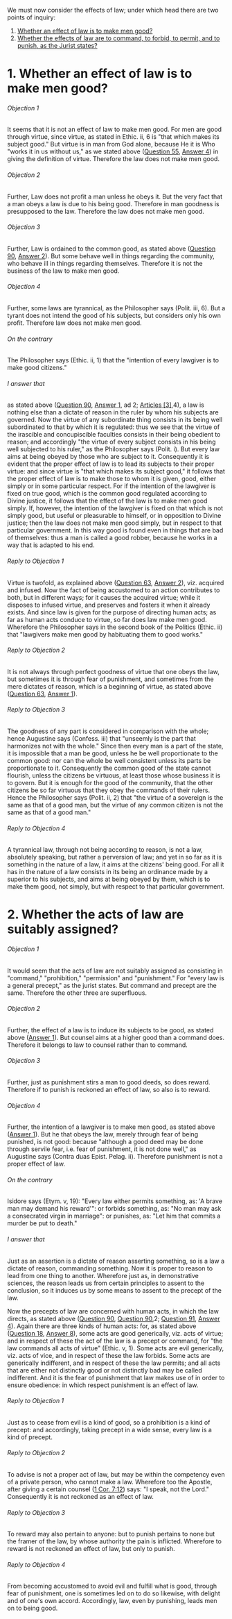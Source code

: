 We must now consider the effects of law; under which head there are two points of inquiry:  

1. [ Whether an effect of law is to make men good?](#1.%20Whether%20an%20effect%20of%20law%20is%20to%20make%20men%20good?)
2. [ Whether the effects of law are to command, to forbid, to permit, and to punish, as the Jurist states?  ](#2.%20Whether%20the%20acts%20of%20law%20are%20suitably%20assigned?)



# 1. Whether an effect of law is to make men good? 

###### Objection 1
It seems that it is not an effect of law to make men good. For men are good through virtue, since virtue, as stated in Ethic. ii, 6 is "that which makes its subject good." But virtue is in man from God alone, because He it is Who "works it in us without us," as we stated above ([Question 55](../55-89.%20Habits%20in%20Particular/55-70.%20Good%20Habits,%20I.e.%20Virtues/55.%20Virtues,%20as%20to%20Their%20Essence.md), [Answer 4](../55-89.%20Habits%20in%20Particular/55-70.%20Good%20Habits,%20I.e.%20Virtues/55.%20Virtues,%20as%20to%20Their%20Essence.md#4.%20Whether%20virtue%20is%20suitably%20defined?%20)) in giving the definition of virtue. Therefore the law does not make men good.  

###### Objection 2
Further, Law does not profit a man unless he obeys it. But the very fact that a man obeys a law is due to his being good. Therefore in man goodness is presupposed to the law. Therefore the law does not make men good.  

###### Objection 3
Further, Law is ordained to the common good, as stated above ([Question 90](90.%20Essence%20of%20Law.md), [Answer 2](90.%20Essence%20of%20Law.md#2.%20Whether%20the%20law%20is%20always%20something%20directed%20to%20the%20common%20good?%20)). But some behave well in things regarding the community, who behave ill in things regarding themselves. Therefore it is not the business of the law to make men good.  

###### Objection 4
Further, some laws are tyrannical, as the Philosopher says (Polit. iii, 6). But a tyrant does not intend the good of his subjects, but considers only his own profit. Therefore law does not make men good.  

###### On the contrary
The Philosopher says (Ethic. ii, 1) that the "intention of every lawgiver is to make good citizens."  

###### I answer that
as stated above ([Question 90](90.%20Essence%20of%20Law.md), [Answer 1](90.%20Essence%20of%20Law.md#1.%20Whether%20law%20is%20something%20pertaining%20to%20reason?%20), ad 2; [Articles \[3\]](FS090.html#FSQ90A1ATHEP1),4), a law is nothing else than a dictate of reason in the ruler by whom his subjects are governed. Now the virtue of any subordinate thing consists in its being well subordinated to that by which it is regulated: thus we see that the virtue of the irascible and concupiscible faculties consists in their being obedient to reason; and accordingly "the virtue of every subject consists in his being well subjected to his ruler," as the Philosopher says (Polit. i). But every law aims at being obeyed by those who are subject to it. Consequently it is evident that the proper effect of law is to lead its subjects to their proper virtue: and since virtue is "that which makes its subject good," it follows that the proper effect of law is to make those to whom it is given, good, either simply or in some particular respect. For if the intention of the lawgiver is fixed on true good, which is the common good regulated according to Divine justice, it follows that the effect of the law is to make men good simply. If, however, the intention of the lawgiver is fixed on that which is not simply good, but useful or pleasurable to himself, or in opposition to Divine justice; then the law does not make men good simply, but in respect to that particular government. In this way good is found even in things that are bad of themselves: thus a man is called a good robber, because he works in a way that is adapted to his end.  

###### Reply to Objection 1
Virtue is twofold, as explained above ([Question 63](../55-89.%20Habits%20in%20Particular/55-70.%20Good%20Habits,%20I.e.%20Virtues/63.%20Cause%20of%20Virtues.md), [Answer 2](../55-89.%20Habits%20in%20Particular/55-70.%20Good%20Habits,%20I.e.%20Virtues/63.%20Cause%20of%20Virtues.md#2.%20Whether%20any%20virtue%20is%20caused%20in%20us%20by%20habituation?%20)), viz. acquired and infused. Now the fact of being accustomed to an action contributes to both, but in different ways; for it causes the acquired virtue; while it disposes to infused virtue, and preserves and fosters it when it already exists. And since law is given for the purpose of directing human acts; as far as human acts conduce to virtue, so far does law make men good. Wherefore the Philosopher says in the second book of the Politics (Ethic. ii) that "lawgivers make men good by habituating them to good works."  

###### Reply to Objection 2
It is not always through perfect goodness of virtue that one obeys the law, but sometimes it is through fear of punishment, and sometimes from the mere dictates of reason, which is a beginning of virtue, as stated above ([Question 63](../55-89.%20Habits%20in%20Particular/55-70.%20Good%20Habits,%20I.e.%20Virtues/63.%20Cause%20of%20Virtues.md), [Answer 1](../55-89.%20Habits%20in%20Particular/55-70.%20Good%20Habits,%20I.e.%20Virtues/63.%20Cause%20of%20Virtues.md#1.%20Whether%20virtue%20is%20in%20us%20by%20nature?%20)).  

###### Reply to Objection 3
The goodness of any part is considered in comparison with the whole; hence Augustine says (Confess. iii) that "unseemly is the part that harmonizes not with the whole." Since then every man is a part of the state, it is impossible that a man be good, unless he be well proportionate to the common good: nor can the whole be well consistent unless its parts be proportionate to it. Consequently the common good of the state cannot flourish, unless the citizens be virtuous, at least those whose business it is to govern. But it is enough for the good of the community, that the other citizens be so far virtuous that they obey the commands of their rulers. Hence the Philosopher says (Polit. ii, 2) that "the virtue of a sovereign is the same as that of a good man, but the virtue of any common citizen is not the same as that of a good man."  

###### Reply to Objection 4
A tyrannical law, through not being according to reason, is not a law, absolutely speaking, but rather a perversion of law; and yet in so far as it is something in the nature of a law, it aims at the citizens' being good. For all it has in the nature of a law consists in its being an ordinance made by a superior to his subjects, and aims at being obeyed by them, which is to make them good, not simply, but with respect to that particular government.  




# 2. Whether the acts of law are suitably assigned? 

###### Objection 1
It would seem that the acts of law are not suitably assigned as consisting in "command," "prohibition," "permission" and "punishment." For "every law is a general precept," as the jurist states. But command and precept are the same. Therefore the other three are superfluous.  

###### Objection 2
Further, the effect of a law is to induce its subjects to be good, as stated above ([Answer 1](#1.%20Whether%20an%20effect%20of%20law%20is%20to%20make%20men%20good?%20)). But counsel aims at a higher good than a command does. Therefore it belongs to law to counsel rather than to command.  

###### Objection 3
Further, just as punishment stirs a man to good deeds, so does reward. Therefore if to punish is reckoned an effect of law, so also is to reward.  

###### Objection 4
Further, the intention of a lawgiver is to make men good, as stated above ([Answer 1](#1.%20Whether%20an%20effect%20of%20law%20is%20to%20make%20men%20good?%20)). But he that obeys the law, merely through fear of being punished, is not good: because "although a good deed may be done through servile fear, i.e. fear of punishment, it is not done well," as Augustine says (Contra duas Epist. Pelag. ii). Therefore punishment is not a proper effect of law.  

###### On the contrary
Isidore says (Etym. v, 19): "Every law either permits something, as: 'A brave man may demand his reward'": or forbids something, as: "No man may ask a consecrated virgin in marriage": or punishes, as: "Let him that commits a murder be put to death."  

###### I answer that
Just as an assertion is a dictate of reason asserting something, so is a law a dictate of reason, commanding something. Now it is proper to reason to lead from one thing to another. Wherefore just as, in demonstrative sciences, the reason leads us from certain principles to assent to the conclusion, so it induces us by some means to assent to the precept of the law.  

Now the precepts of law are concerned with human acts, in which the law directs, as stated above ([Question 90](90.%20Essence%20of%20Law.md), [Question 90](90.%20Essence%20of%20Law.md),2; [Question 91](91.%20Various%20Kinds%20of%20Law.md), [Answer 4](91.%20Various%20Kinds%20of%20Law.md#4.%20Whether%20there%20was%20any%20need%20for%20a%20Divine%20law?%20)). Again there are three kinds of human acts: for, as stated above ([Question 18](../6-21.%20Human%20Acts:%20Acts%20Peculiar%20to%20Man/18.%20Good%20and%20Evil%20of%20Human%20Acts,%20in%20General.md), [Answer 8](../6-21.%20Human%20Acts:%20Acts%20Peculiar%20to%20Man/18.%20Good%20and%20Evil%20of%20Human%20Acts,%20in%20General.md#8.%20Whether%20any%20action%20is%20indifferent%20in%20its%20species?%20)), some acts are good generically, viz. acts of virtue; and in respect of these the act of the law is a precept or command, for "the law commands all acts of virtue" (Ethic. v, 1). Some acts are evil generically, viz. acts of vice, and in respect of these the law forbids. Some acts are generically indifferent, and in respect of these the law permits; and all acts that are either not distinctly good or not distinctly bad may be called indifferent. And it is the fear of punishment that law makes use of in order to ensure obedience: in which respect punishment is an effect of law.  

###### Reply to Objection 1
Just as to cease from evil is a kind of good, so a prohibition is a kind of precept: and accordingly, taking precept in a wide sense, every law is a kind of precept.  

###### Reply to Objection 2
To advise is not a proper act of law, but may be within the competency even of a private person, who cannot make a law. Wherefore too the Apostle, after giving a certain counsel ([1 Cor. 7:12](http://bible.gospelcom.net/bible?1+Cor++7:12)) says: "I speak, not the Lord." Consequently it is not reckoned as an effect of law.  

###### Reply to Objection 3
To reward may also pertain to anyone: but to punish pertains to none but the framer of the law, by whose authority the pain is inflicted. Wherefore to reward is not reckoned an effect of law, but only to punish.  

###### Reply to Objection 4
From becoming accustomed to avoid evil and fulfill what is good, through fear of punishment, one is sometimes led on to do so likewise, with delight and of one's own accord. Accordingly, law, even by punishing, leads men on to being good.